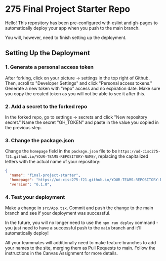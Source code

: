 # 275 Final Project Starter Repo
Hello! This repository has been pre-configured with eslint and gh-pages to automatically deploy your app when you push to the main branch. 

You will, however, need to finish setting up the deployment.

## Setting Up the Deployment

### 1. Generate a personal access token
After forking, click on your picture -> settings in the top right of Github. Then, scroll to "Developer Settings" and click "Personal access tokens." Generate a new token with "repo" access and no expiration date. Make sure you copy the created token as you will not be able to see it after this.

### 2. Add a secret to the forked repo
In the forked repo, go to settings -> secrets and click "New repository secret." Name the secret "GH_TOKEN" and paste in the value you copied in the previous step. 

### 3. Change the package.json

Change the `homepage` field in the `package.json` file to be `https://ud-cisc275-f21.github.io/YOUR-TEAMS-REPOSITORY-NAME/`, replacing the capitalized letters with the actual name of your repository:
```json
{
  "name": "final-project-starter",
  "homepage": "https://ud-cisc275-f21.github.io/YOUR-TEAMS-REPOSITORY-NAME/",
  "version": "0.1.0",
```

### 4. Test your deployment

Make a change in `src/App.tsx`. Commit and push the change to the main branch and see if your deployment was successful. 

In the future, you will no longer need to use the `npm run deploy` command - you just need to have a successful push to the `main` branch and it'll automatically deploy!

All your teammates will additionally need to make feature branches to add your names to the site, merging them as Pull Requests to main. Follow the instructions in the Canvas Assignment for more details.
